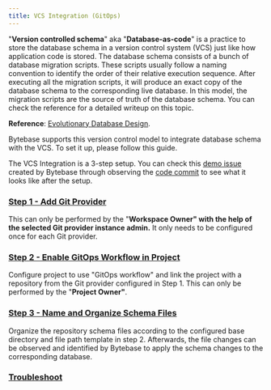 ```yaml
---
title: VCS Integration (GitOps)
---
```


"**Version controlled schema**" aka "**Database-as-code**" is a practice to store the database schema in a version control system (VCS) just like how application code is stored. The database schema consists of a bunch of database migration scripts. These scripts usually follow a naming convention to identify the order of their relative execution sequence. After executing all the migration scripts, it will produce an exact copy of the database schema to the corresponding live database. In this model, the migration scripts are the source of truth of the database schema. You can check the reference for a detailed writeup on this topic.

**Reference**: [Evolutionary Database Design](https://martinfowler.com/articles/evodb.html).

Bytebase supports this version control model to integrate database schema with the VCS. To set it up, please follow this guide.

The VCS Integration is a 3-step setup. You can check this [demo issue](https://demo.bytebase.com/issue/add-createdat-column-to-userpostcomment-table-for-dev-environment-13008) created by Bytebase through observing the [code commit](https://gitlab.bytebase.com/bytebase-demo/blog/-/commit/171ceaf7659ceb8e495aa3ef356ec686656f9dc0) to see what it looks like after the setup.

### [Step 1 - Add Git Provider](/docs/vcs-integration/add-git-provider)

This can only be performed by the "**Workspace Owner" with the help of the selected Git provider instance admin.** It only needs to be configured once for each Git provider.

### [Step 2 - Enable GitOps Workflow in Project](/docs/vcs-integration/enable-gitops-workflow)

Configure project to use "GitOps workflow" and link the project with a repository from the Git provider configured in Step 1. This can only be performed by the "**Project Owner"**.

### [Step 3 - Name and Organize Schema Files](/docs/vcs-integration/name-and-organize-schema-files)

Organize the repository schema files according to the configured base directory and file path template in step 2. Afterwards, the file changes can be observed and identified by Bytebase to apply the schema changes to the corresponding database.

### [Troubleshoot](/docs/vcs-integration/troubleshoot)
